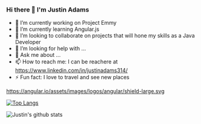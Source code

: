 ### Hi there 👋 I'm Justin Adams



- 🔭 I’m currently working on Project Emmy
- 🌱 I’m currently learning Angular.js
- 👯 I’m looking to collaborate on projects that will hone my skills as a Java Developer
- 🤔 I’m looking for help with ...
- 💬 Ask me about ...
- 📫 How to reach me: I can be reachere at https://www.linkedin.com/in/justinadams314/
- ⚡ Fun fact: I love to travel and see new places

https://angular.io/assets/images/logos/angular/shield-large.svg

[![Top Langs](https://github-readme-stats.vercel.app/api/top-langs/?username=Jadams314)](https://github.com/Jadams314/github-readme-stats)

![Justin's github stats](https://github-readme-stats.vercel.app/api?username=Jadams314)
